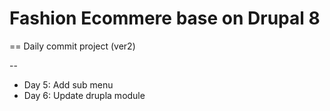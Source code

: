 # Fashion Ecommere base on Drupal 8

== Daily commit project (ver2)

--
- Day 5: Add sub menu
- Day 6: Update drupla module
